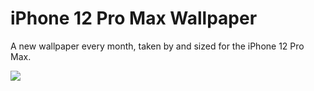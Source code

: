 # iPhone 12 Pro Max Wallpaper

A new wallpaper every month, taken by and sized for the iPhone 12 Pro Max.

<img src="https://banastas.github.io/iPhone-12-Pro-Max-Wallpaper/iPhone12_ProMax_readme.png">
